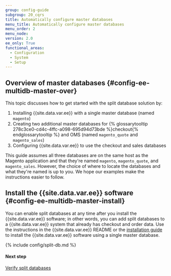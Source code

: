 ```yaml
---
group: config-guide
subgroup: 20_cqrs
title: Automatically configure master databases
menu_title: Automatically configure master databases
menu_order: 2
menu_node:
version: 2.0
ee_only: True
functional_areas:
  - Configuration
  - System
  - Setup
---
```


## Overview of master databases   {#config-ee-multidb-master-over}

This topic discusses how to get started with the split database solution by:

1.	Installing {{site.data.var.ee}} with a single master database (named `magento`)
2.	Creating two additional master databases for {% glossarytooltip 278c3ce0-cd4c-4ffc-a098-695d94d73bde %}checkout{% endglossarytooltip %} and OMS (named `magento_quote` and `magento_sales`)
2.	Configuring {{site.data.var.ee}} to use the checkout and sales databases

<div class="bs-callout bs-callout-info" id="info">
<span class="glyphicon-class">
  <p>This guide assumes all three databases are on the same host as the Magento application and that they're named <code>magento</code>, <code>magento_quote</code>, and <code>magento_sales</code>. However, the choice of where to locate the databases and what they're named is up to you. We hope our examples make the instructions easier to follow.</p></span>
</div>

## Install the \{\{site.data.var.ee}} software   {#config-ee-multidb-master-install}

You can enable split databases at any time after you install the {{site.data.var.ee}} software; in other words, you can add split databases to a {{site.data.var.ee}} system that already has checkout and order data. Use the instructions in the {{site.data.var.ee}} README or the <a href="{{ page.baseurl }}/install-gde/bk-install-guide.html">installation guide</a> to install the {{site.data.var.ee}} software using a single master database.

{% include config/split-db.md %}

#### Next step

<a href="{{ page.baseurl }}/config-guide/multi-master/multi-master_verify.html">Verify split databases</a>
